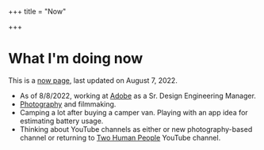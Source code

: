 +++
title = "Now"

+++
# What I'm doing now

This is a [now page](http://nownownow.com/about), last updated on August 7, 2022.

* As of 8/8/2022, working at [Adobe](https://www.adobe.com) as a Sr. Design Engineering Manager.
* [Photography](https://jnjosh.photography) and filmmaking.
* Camping a lot after buying a camper van. Playing with an app idea for estimating battery usage.
* Thinking about YouTube channels as either or new photography-based channel or returning to [Two Human People](http://twohumanpeople.com) YouTube channel.
